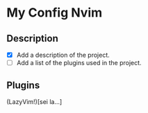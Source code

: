# My Config Nvim

## Description

- [x] Add a description of the project.
- [ ] Add a list of the plugins used in the project.

## Plugins

(LazyVim!)[sei la...]
